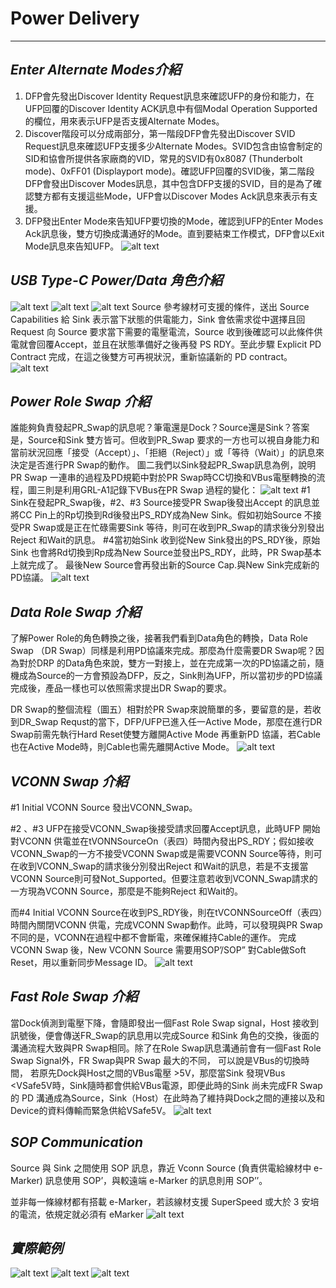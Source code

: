 # **Power Delivery**

---

## *Enter Alternate Modes介紹*
1. DFP會先發出Discover Identity Request訊息來確認UFP的身份和能力，在UFP回覆的Discover Identity ACK訊息中有個Modal Operation Supported的欄位，用來表示UFP是否支援Alternate Modes。
2. Discover階段可以分成兩部分，第一階段DFP會先發出Discover SVID Request訊息來確認UFP支援多少Alternate Modes。SVID包含由協會制定的SID和協會所提供各家廠商的VID，常見的SVID有0x8087 (Thunderbolt mode)、0xFF01 (Displayport mode)。確認UFP回覆的SVID後，第二階段DFP會發出Discover Modes訊息，其中包含DFP支援的SVID，目的是為了確認雙方都有支援這些Mode，UFP會以Discover Modes Ack訊息來表示有支援。
3. DFP發出Enter Mode來告知UFP要切換的Mode，確認到UFP的Enter Modes Ack訊息後，雙方切換成溝通好的Mode。直到要結束工作模式，DFP會以Exit Mode訊息來告知UFP。
![alt text](image-8.png)

## *USB Type-C Power/Data 角色介紹*
![alt text](image-11.png)
![alt text](image-9.png)
![alt text](image-10.png)
Source 參考線材可支援的條件，送出 Source Capabilities 給 Sink 表示當下狀態的供電能力，Sink 會依需求從中選擇且回 Request 向 Source 要求當下需要的電壓電流，Source 收到後確認可以此條件供電就會回覆Accept，並且在狀態準備好之後再發 PS RDY。至此步驟 Explicit PD Contract 完成，在這之後雙方可再視狀況，重新協議新的 PD contract。
![alt text](image-12.png)

## *Power Role Swap 介紹*
誰能夠負責發起PR_Swap的訊息呢？筆電還是Dock？Source還是Sink？答案是，Source和Sink 雙方皆可。但收到PR_Swap 要求的一方也可以視自身能力和當前狀況回應「接受（Accept）」、「拒絕（Reject）」或「等待（Wait）」的訊息來決定是否進行PR Swap的動作。
圖二我們以Sink發起PR_Swap訊息為例，說明PR Swap 一連串的過程及PD規範中對於PR Swap時CC切換和VBus電壓轉換的流程，圖三則是利用GRL-A1記錄下VBus在PR Swap 過程的變化：
![alt text](image-13.png)
#1 Sink在發起PR_Swap後，#2、#3 Source接受PR Swap後發出Accept 的訊息並將CC Pin上的Rp切換到Rd後發出PS_RDY成為New Sink。假如初始Source 不接受PR Swap或是正在忙碌需要Sink 等待，則可在收到PR_Swap的請求後分別發出Reject 和Wait的訊息。
#4當初始Sink 收到從New Sink發出的PS_RDY後，原始Sink 也會將Rd切換到Rp成為New Source並發出PS_RDY，此時，PR Swap基本上就完成了。
最後New Source會再發出新的Source Cap.與New Sink完成新的PD協議。
![alt text](image-14.png)

## *Data Role Swap 介紹*
了解Power Role的角色轉換之後，接著我們看到Data角色的轉換，Data Role Swap （DR Swap）同樣是利用PD協議來完成。那麼為什麼需要DR Swap呢？因為對於DRP 的Data角色來說，雙方一對接上，並在完成第一次的PD協議之前，隨機成為Source的一方會預設為DFP，反之，Sink則為UFP，所以當初步的PD協議完成後，產品一樣也可以依照需求提出DR Swap的要求。

DR Swap的整個流程（圖五）相對於PR Swap來說簡單的多，要留意的是，若收到DR_Swap Requst的當下，DFP/UFP已進入任一Active Mode，那麼在進行DR Swap前需先執行Hard Reset使雙方離開Active Mode 再重新PD 協議，若Cable也在Active Mode時，則Cable也需先離開Active Mode。
![alt text](image-16.png)

## *VCONN Swap 介紹*
#1 Initial VCONN Source 發出VCONN_Swap。

#2 、#3 UFP在接受VCONN_Swap後接受請求回覆Accept訊息，此時UFP 開始對VCONN 供電並在tVONNSourceOn（表四）時間內發出PS_RDY；假如接收VCONN_Swap的一方不接受VCONN Swap或是需要VCONN Source等待，則可在收到VCONN_Swap的請求後分別發出Reject 和Wait的訊息，若是不支援當VCONN Source則可發Not_Supported。但要注意若收到VCONN_Swap請求的一方現為VCONN Source，那麼是不能夠Reject 和Wait的。

而#4 Initial VCONN Source在收到PS_RDY後，則在tVCONNSourceOff（表四）時間內關閉VCONN 供電，完成VCONN Swap動作。此時，可以發現與PR Swap不同的是，VCONN在過程中都不會斷電，來確保維持Cable的運作。
完成 VCONN Swap 後，New VCONN Source 需要用SOP’/SOP” 對Cable做Soft Reset，用以重新同步Message ID。
![alt text](image-15.png)

## *Fast Role Swap 介紹*
當Dock偵測到電壓下降，會隨即發出一個Fast Role Swap signal，Host 接收到訊號後，便會傳送FR_Swap的訊息用以完成Source 和Sink 角色的交換，後面的溝通流程大致與PR Swap相同。除了在Role Swap訊息溝通前會有一個Fast Role Swap Signal外，FR Swap與PR Swap 最大的不同， 可以說是VBus的切換時間， 若原先Dock與Host之間的VBus電壓 >5V，那麼當Sink 發現VBus <VSafe5V時，Sink隨時都會供給VBus電源，即便此時的Sink 尚未完成FR Swap的 PD 溝通成為Source，Sink（Host）在此時為了維持與Dock之間的連接以及和Device的資料傳輸而緊急供給VSafe5V。
![alt text](image-17.png)

## *SOP Communication*
Source 與 Sink 之間使用 SOP 訊息，靠近 Vconn Source (負責供電給線材中 e-Marker) 訊息使用 SOP’，與較遠端 e-Marker 的訊息則用 SOP’’。

並非每一條線材都有搭載 e-Marker，若該線材支援 SuperSpeed 或大於 3 安培的電流，依規定就必須有 eMarker
![alt text](image-18.png)

## *實際範例*
![alt text](image-58.png)
![alt text](image-59.png)
![alt text](image-60.png)